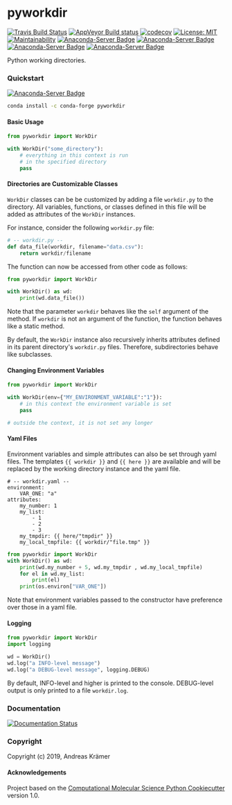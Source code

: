 pyworkdir
==============================
[//]: # (Badges)
[![Travis Build Status](https://travis-ci.com/olllom/pyworkdir.png)](https://travis-ci.com/olllom/pyworkdir)
[![AppVeyor Build status](https://ci.appveyor.com/api/projects/status/apgjk3oy6vylm8jv?svg=true)](https://ci.appveyor.com/api/projects/status/apgjk3oy6vylm8jv?svg=true)
[![codecov](https://codecov.io/gh/olllom/pyworkdir/branch/master/graph/badge.svg)](https://codecov.io/gh/olllom/pyworkdir/branch/master)
[![License: MIT](https://img.shields.io/badge/License-MIT-yellow.svg)](https://opensource.org/licenses/MIT)  
[![Maintainability](https://api.codeclimate.com/v1/badges/a9ff78c0b6ef41435c3d/maintainability)](https://codeclimate.com/github/Olllom/pyworkdir/maintainability)
[![Anaconda-Server Badge](https://anaconda.org/conda-forge/pyworkdir/badges/platforms.svg)](https://anaconda.org/conda-forge/pyworkdir)
[![Anaconda-Server Badge](https://anaconda.org/conda-forge/pyworkdir/badges/version.svg)](https://anaconda.org/conda-forge/pyworkdir)
[![Anaconda-Server Badge](https://anaconda.org/conda-forge/pyworkdir/badges/downloads.svg)](https://anaconda.org/conda-forge/pyworkdir)
[![Anaconda-Server Badge](https://anaconda.org/conda-forge/pyworkdir/badges/latest_release_date.svg)](https://anaconda.org/conda-forge/pyworkdir)


Python working directories.

### Quickstart

[![Anaconda-Server Badge](https://anaconda.org/conda-forge/pyworkdir/badges/installer/conda.svg)](https://conda.anaconda.org/conda-forge)

```bash
conda install -c conda-forge pyworkdir
```

#### Basic Usage

```python
from pyworkdir import WorkDir

with WorkDir("some_directory"):
    # everything in this context is run 
    # in the specified directory
    pass 
```

#### Directories are Customizable Classes

`WorkDir` classes can be be customized by adding a file `workdir.py` to the directory.
All variables, functions, or classes defined in this file will be added as attributes of
the `WorkDir` instances.

For instance, consider the following `workdir.py` file:
```python
# -- workdir.py --
def data_file(workdir, filename="data.csv"):
    return workdir/filename
```

The function can now be accessed from other code as follows:
```python
from pyworkdir import WorkDir

with WorkDir() as wd:
    print(wd.data_file())
```

Note that the parameter `workdir` behaves like the `self` argument of the method. If `workdir` is not
an argument of the function, the function behaves like a static method.

By default, the `WorkDir` instance also recursively inherits attributes defined
in its parent directory's `workdir.py` files.
Therefore, subdirectories behave like subclasses.

#### Changing Environment Variables

```python
from pyworkdir import WorkDir

with WorkDir(env={"MY_ENVIRONMENT_VARIABLE":"1"}):
    # in this context the environment variable is set
    pass

# outside the context, it is not set any longer
```


#### Yaml Files

Environment variables and simple attributes can also be set through yaml files.
The templates `{{ workdir }}` and `{{ here }}` are available and will be replaced by the working directory
instance and the yaml file.

```
# -- workdir.yaml --
environment:
    VAR_ONE: "a"
attributes:
    my_number: 1
    my_list:
        - 1
        - 2
        - 3
    my_tmpdir: {{ here/"tmpdir" }}
    my_local_tmpfile: {{ workdir/"file.tmp" }}
```

```python
from pyworkdir import WorkDir
with WorkDir() as wd:
    print(wd.my_number + 5, wd.my_tmpdir , wd.my_local_tmpfile)
    for el in wd.my_list:
        print(el)
    print(os.environ["VAR_ONE"])
```


Note that environment variables passed to the constructor have preference over those in a yaml file.


#### Logging

```python
from pyworkdir import WorkDir
import logging

wd = WorkDir()
wd.log("a INFO-level message")
wd.log("a DEBUG-level message", logging.DEBUG)
```
By default, INFO-level and higher is printed to the console.
DEBUG-level output is only printed to a file `workdir.log`.

### Documentation

[![Documentation Status](https://readthedocs.org/projects/pyworkdir/badge/?version=latest)](https://pyworkdir.readthedocs.io/en/latest/?badge=latest)


### Copyright

Copyright (c) 2019, Andreas Krämer


#### Acknowledgements
 
Project based on the 
[Computational Molecular Science Python Cookiecutter](https://github.com/molssi/cookiecutter-cms) version 1.0.
